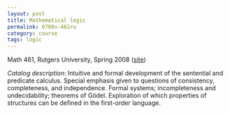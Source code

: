 ```yaml
---
layout: post
title: Mathematical logic
permalink: 0708s-461ru
category: course
tags: logic
---
```


Math 461, Rutgers University, Spring 2008 ([site](http://math.boisestate.edu/~scoskey/courses/0708s-461ru))<!--more-->

*Catalog description*: Intuitive and formal development of the sentential and predicate calculus. Special emphasis given to questions of consistency, completeness, and independence. Formal systems; incompleteness and undecidability; theorems of Gödel. Exploration of which properties of structures can be defined in the first-order language.
